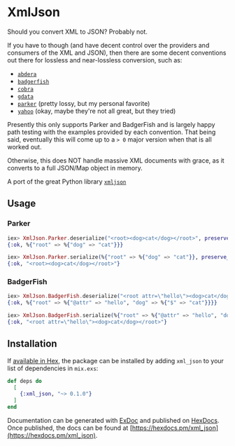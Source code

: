 # XmlJson

Should you convert XML to JSON? Probably not.

If you have to though (and have decent control over the providers and consumers of the XML and JSON), then there are some decent conventions out there for lossless and near-lossless conversion, such as:
- [`abdera`](http://wiki.open311.org/JSON_and_XML_Conversion/#the-abdera-convention)
- [`badgerfish`](http://www.sklar.com/badgerfish/)
- [`cobra`](http://wiki.open311.org/JSON_and_XML_Conversion/#the-cobra-convention)
- [`gdata`](http://wiki.open311.org/JSON_and_XML_Conversion/#the-gdata-convention)
- [`parker`](https://developer.mozilla.org/en-US/docs/Archive/JXON#The_Parker_Convention) (pretty lossy, but my personal favorite)
- [`yahoo`](https://developer.yahoo.com/yql/guide/response.html#response-xml-to-json) (okay, maybe they're not all great, but they tried)

Presently this only supports Parker and BadgerFish and is largely happy path testing with the examples provided by each convention. That being said, eventually this will come up to a `> 0` major version when that is all worked out.

Otherwise, this does NOT handle massive XML documents with grace, as it converts to a full JSON/Map object in memory.

A port of the great Python library [`xmljson`](https://pypi.org/project/xmljson/)

## Usage

### Parker
```elixir
iex> XmlJson.Parker.deserialize("<root><dog>cat</dog></root>", preserve_root: true)
{:ok, %{"root" => %{"dog" => "cat"}}}

iex> XmlJson.Parker.serialize(%{"root" => %{"dog" => "cat"}}, preserve_root: "root")
{:ok, "<root><dog>cat</dog></root>"}
```

### BadgerFish
```elixir
iex> XmlJson.BadgerFish.deserialize("<root attr=\"hello\"><dog>cat</dog></root>")
{:ok, %{"root" => %{"@attr" => "hello", "dog" => %{"$" => "cat"}}}}

iex> XmlJson.BadgerFish.serialize(%{"root" => %{"@attr" => "hello", "dog" => %{"$" => "cat"}}})
{:ok, "<root attr=\"hello\"><dog>cat</dog></root>"}
```

## Installation

If [available in Hex](https://hex.pm/docs/publish), the package can be installed
by adding `xml_json` to your list of dependencies in `mix.exs`:

```elixir
def deps do
  [
    {:xml_json, "~> 0.1.0"}
  ]
end
```

Documentation can be generated with [ExDoc](https://github.com/elixir-lang/ex_doc)
and published on [HexDocs](https://hexdocs.pm). Once published, the docs can
be found at [https://hexdocs.pm/xml_json](https://hexdocs.pm/xml_json).


